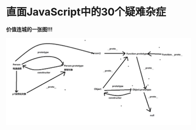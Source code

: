 # 直面JavaScript中的30个疑难杂症

**价值连城的一张图!!!**

![](https://github.com/tianshaojun/js_diseases/blob/master/img/01.png)


  


